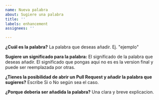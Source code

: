 ```yaml
---
name: Nueva palabra
about: Sugiere una palabra
title: ''
labels: enhancement
assignees: ''

---
```


**¿Cuál es la palabra?**
La palabra que deseas añadir. Ej. "ejemplo"

**Sugiere un significado para la palabra:**
El significado de la palabra que deseas añadir. El significado que pongas aqui no es es la version final y puede ser reemplazada por otras.

**¿Tienes la posibilidad de abrir un Pull Request y añadir la palabra que sugieres?**
Escribe Si o No según sea el caso.

**¿Porque deberia ser añadida la palabra?**
Una clara y breve explicacion.
